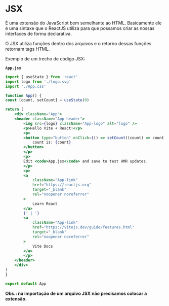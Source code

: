 # JSX

É uma extensão do JavaScript bem semelhante ao HTML. Basicamente ele é uma sintaxe que o ReactJS utiliza para que possamos criar as nossas interfaces de forma declarativa.

O JSX utiliza funções dentro dos arquivos e o retorno dessas funções retornam tags HTML.

Exemplo de um trecho de código JSX:

**`App.jsx`**

```jsx
import { useState } from 'react'
import logo from './logo.svg'
import './App.css'

function App() {
const [count, setCount] = useState(0)

return (
    <div className="App">
    <header className="App-header">
        <img src={logo} className="App-logo" alt="logo" />
        <p>Hello Vite + React!</p>
        <p>
        <button type="button" onClick={() => setCount((count) => count + 1)}>
            count is: {count}
        </button>
        </p>
        <p>
        Edit <code>App.jsx</code> and save to test HMR updates.
        </p>
        <p>
        <a
            className="App-link"
            href="https://reactjs.org"
            target="_blank"
            rel="noopener noreferrer"
        >
            Learn React
        </a>
        {' | '}
        <a
            className="App-link"
            href="https://vitejs.dev/guide/features.html"
            target="_blank"
            rel="noopener noreferrer"
        >
            Vite Docs
        </a>
        </p>
    </header>
    </div>
)
}

export default App
```

**Obs.: na importação de um arquivo JSX não precisamos colocar a extensão.**